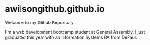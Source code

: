 # awilsongithub.github.io
Welcome to my Github Repository.

I'm a web development bootcamp student at General Assembly. I just graduated this year with an Information Systems BA from DePaul. 
